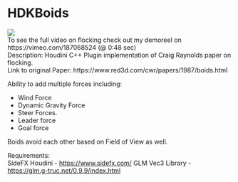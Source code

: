 # HDKBoids

<img src="https://github.com/som1990/HDKBoids/blob/master/Boids-Title.jpg?raw=true">
<br>
To see the full video on flocking check out my demoreel on https://vimeo.com/187068524 (@ 0:48 sec)<br>
Description: Houdini C++ Plugin implementation of Craig Raynolds paper on flocking. <br>
Link to original Paper: https://www.red3d.com/cwr/papers/1987/boids.html
<br>

Ability to add multiple forces including:

- Wind Force
- Dynamic Gravity Force
- Steer Forces. 
- Leader force 
- Goal force

Boids avoid each other based on Field of View as well. <br>

Requirements:<br>
SideFX Houdini - https://www.sidefx.com/
GLM Vec3 Library - https://glm.g-truc.net/0.9.9/index.html
